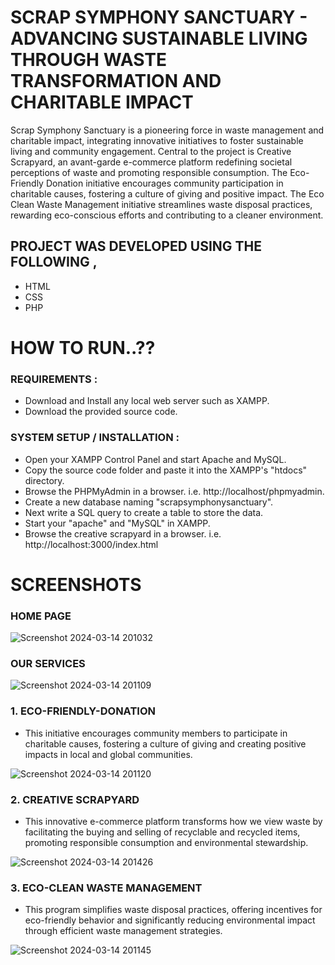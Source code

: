 # SCRAP SYMPHONY SANCTUARY - ADVANCING SUSTAINABLE LIVING THROUGH WASTE TRANSFORMATION AND CHARITABLE IMPACT
Scrap Symphony Sanctuary is a pioneering force in waste management and charitable impact, integrating innovative initiatives to foster sustainable living and community engagement. 
Central to the project is Creative Scrapyard, an avant-garde e-commerce platform redefining societal perceptions of waste and promoting responsible consumption. The Eco-Friendly Donation initiative 
encourages community participation in charitable causes, fostering a culture of giving and positive impact. 
The Eco Clean Waste Management initiative streamlines waste disposal practices, rewarding eco-conscious efforts and contributing to a cleaner environment.






## PROJECT WAS DEVELOPED USING THE FOLLOWING ,

* HTML
* CSS
* PHP

# HOW TO RUN..??
### REQUIREMENTS :
* Download and Install any local web server such as XAMPP.
* Download the provided source code.

### SYSTEM SETUP / INSTALLATION :
* Open your XAMPP Control Panel and start Apache and MySQL.
* Copy the source code folder and paste it into the XAMPP's "htdocs" directory.
* Browse the PHPMyAdmin in a browser. i.e. http://localhost/phpmyadmin.
* Create a new database naming "scrapsymphonysanctuary".
* Next write a SQL query to create a table to store the data.
* Start your "apache" and "MySQL" in XAMPP.
* Browse the creative scrapyard in a browser. i.e. http://localhost:3000/index.html

# SCREENSHOTS
### HOME PAGE
![Screenshot 2024-03-14 201032](https://github.com/Sandhiya-S5303/SCRAP-SYMPHONY-SANCTUARY-/assets/110396890/e0f9e986-2c30-48e3-b9b0-4078a21852af)

### OUR SERVICES
![Screenshot 2024-03-14 201109](https://github.com/Sandhiya-S5303/SCRAP-SYMPHONY-SANCTUARY-/assets/110396890/6e8912db-e271-4e5f-a9b9-d4e85231e3b4)


### 1. ECO-FRIENDLY-DONATION
* This initiative encourages community members to participate in charitable causes, fostering a culture of giving and creating positive impacts in local and global communities.
  
![Screenshot 2024-03-14 201120](https://github.com/Sandhiya-S5303/SCRAP-SYMPHONY-SANCTUARY-/assets/110396890/52cc03df-a14c-4320-a345-843cf70e0539)



### 2. CREATIVE SCRAPYARD
* This innovative e-commerce platform transforms how we view waste by facilitating the buying and selling of recyclable and recycled items, promoting responsible consumption and environmental stewardship.

![Screenshot 2024-03-14 201426](https://github.com/Sandhiya-S5303/SCRAP-SYMPHONY-SANCTUARY-/assets/110396890/ae2d92cc-a207-47ac-8f0a-eca451380172)



### 3. ECO-CLEAN WASTE MANAGEMENT
* This program simplifies waste disposal practices, offering incentives for eco-friendly behavior and significantly reducing environmental impact through efficient waste management strategies.

![Screenshot 2024-03-14 201145](https://github.com/Sandhiya-S5303/SCRAP-SYMPHONY-SANCTUARY-/assets/110396890/a6303b26-39b1-470e-992f-457e7d65646f)


